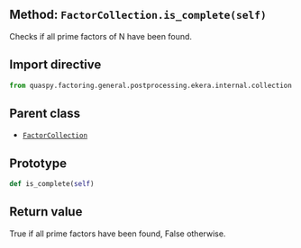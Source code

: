 ## Method: <code>FactorCollection.is\_complete(self)</code>
Checks if all prime factors of N have been found.

## Import directive
```python
from quaspy.factoring.general.postprocessing.ekera.internal.collection import FactorCollection
```

## Parent class
- [<code>FactorCollection</code>](../FactorCollection.md)

## Prototype
```python
def is_complete(self)
```

## Return value
True if all prime factors have been found, False otherwise.

